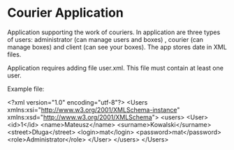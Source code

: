 # Courier Application

Application supporting the work of couriers. In application are three types of users: administrator (can manage users and boxes) , courier (can manage boxes) and client (can see your boxes). The app stores date in XML files. 

Application requires adding file user.xml. This file must contain at least one user. 

Example file:

&lt;?xml version="1.0" encoding="utf-8"?&gt;
&lt;Users xmlns:xsi="http://www.w3.org/2001/XMLSchema-instance" xmlns:xsd="http://www.w3.org/2001/XMLSchema"&gt;
  &lt;users&gt;
    &lt;User&gt;
      &lt;id&gt;1&lt;/id&gt;
      &lt;name&gt;Mateusz&lt;/name&gt;
      &lt;surname&gt;Kowalski&lt;/surname&gt;
      &lt;street&gt;Długa&lt;/street&gt;
      &lt;login&gt;mat&lt;/login&gt;
      &lt;password&gt;mat&lt;/password&gt;
      &lt;role&gt;Administrator&lt;/role&gt;
    &lt;/User&gt;
  &lt;/users&gt;
&lt;/Users&gt;
